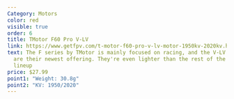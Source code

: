 ```yaml
---
Category: Motors
color: red
visible: true
order: 6
title: TMotor F60 Pro V-LV
link: https://www.getfpv.com/t-motor-f60-pro-v-lv-motor-1950kv-2020kv.html
text: The F series by TMotor is mainly focused on racing, and the V-LV motors
  are their newest offering. They're even lighter than the rest of the new Pro V
  lineup
price: $27.99
point1: "Weight: 30.8g"
point2: "KV: 1950/2020"
---
```

